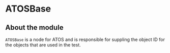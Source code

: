 # ATOSBase

## About the module
`ATOSBase` is a node for ATOS and is responsible for suppling the object ID for the objects that are used in the test.